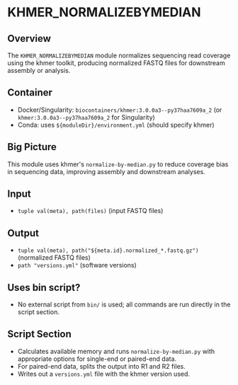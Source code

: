 # KHMER_NORMALIZEBYMEDIAN

## Overview
The `KHMER_NORMALIZEBYMEDIAN` module normalizes sequencing read coverage using the khmer toolkit, producing normalized FASTQ files for downstream assembly or analysis.

## Container
- Docker/Singularity: `biocontainers/khmer:3.0.0a3--py37haa7609a_2` (or `khmer:3.0.0a3--py37haa7609a_2` for Singularity)
- Conda: uses `${moduleDir}/environment.yml` (should specify khmer)

## Big Picture
This module uses khmer's `normalize-by-median.py` to reduce coverage bias in sequencing data, improving assembly and downstream analyses.

## Input
- `tuple val(meta), path(files)` (input FASTQ files)

## Output
- `tuple val(meta), path("${meta.id}.normalized_*.fastq.gz")` (normalized FASTQ files)
- `path "versions.yml"` (software versions)

## Uses bin script?
- No external script from `bin/` is used; all commands are run directly in the script section.

## Script Section
- Calculates available memory and runs `normalize-by-median.py` with appropriate options for single-end or paired-end data.
- For paired-end data, splits the output into R1 and R2 files.
- Writes out a `versions.yml` file with the khmer version used.
